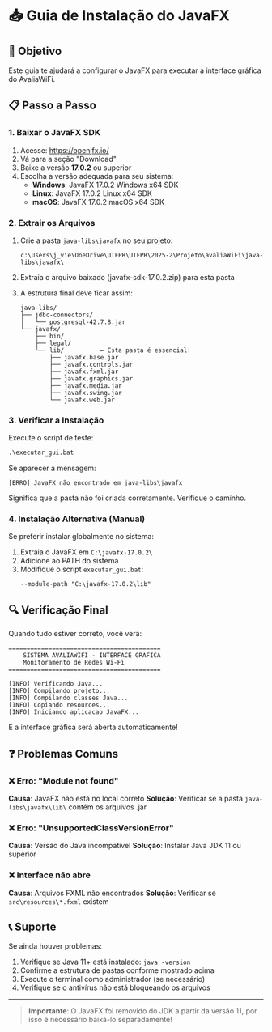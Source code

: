 # 📥 Guia de Instalação do JavaFX

## 🎯 Objetivo

Este guia te ajudará a configurar o JavaFX para executar a interface gráfica do AvaliaWiFi.

## 📋 Passo a Passo

### 1. **Baixar o JavaFX SDK**

1. Acesse: https://openjfx.io/
2. Vá para a seção "Download"
3. Baixe a versão **17.0.2** ou superior
4. Escolha a versão adequada para seu sistema:
   - **Windows**: JavaFX 17.0.2 Windows x64 SDK
   - **Linux**: JavaFX 17.0.2 Linux x64 SDK
   - **macOS**: JavaFX 17.0.2 macOS x64 SDK

### 2. **Extrair os Arquivos**

1. Crie a pasta `java-libs\javafx` no seu projeto:
   ```
   c:\Users\j_vie\OneDrive\UTFPR\UTFPR\2025-2\Projeto\avaliaWiFi\java-libs\javafx\
   ```

2. Extraia o arquivo baixado (javafx-sdk-17.0.2.zip) para esta pasta

3. A estrutura final deve ficar assim:
   ```
   java-libs/
   ├── jdbc-connectors/
   │   └── postgresql-42.7.8.jar
   └── javafx/
       ├── bin/
       ├── legal/
       └── lib/          ← Esta pasta é essencial!
           ├── javafx.base.jar
           ├── javafx.controls.jar
           ├── javafx.fxml.jar
           ├── javafx.graphics.jar
           ├── javafx.media.jar
           ├── javafx.swing.jar
           └── javafx.web.jar
   ```

### 3. **Verificar a Instalação**

Execute o script de teste:
```cmd
.\executar_gui.bat
```

Se aparecer a mensagem:
```
[ERRO] JavaFX não encontrado em java-libs\javafx
```

Significa que a pasta não foi criada corretamente. Verifique o caminho.

### 4. **Instalação Alternativa (Manual)**

Se preferir instalar globalmente no sistema:

1. Extraia o JavaFX em `C:\javafx-17.0.2\`
2. Adicione ao PATH do sistema
3. Modifique o script `executar_gui.bat`:
   ```batch
   --module-path "C:\javafx-17.0.2\lib"
   ```

## 🔍 Verificação Final

Quando tudo estiver correto, você verá:

```
==========================================
    SISTEMA AVALIAWIFI - INTERFACE GRAFICA
    Monitoramento de Redes Wi-Fi
==========================================

[INFO] Verificando Java...
[INFO] Compilando projeto...
[INFO] Compilando classes Java...
[INFO] Copiando resources...
[INFO] Iniciando aplicacao JavaFX...
```

E a interface gráfica será aberta automaticamente!

## ❓ Problemas Comuns

### ❌ Erro: "Module not found"
**Causa**: JavaFX não está no local correto
**Solução**: Verificar se a pasta `java-libs\javafx\lib\` contém os arquivos .jar

### ❌ Erro: "UnsupportedClassVersionError"
**Causa**: Versão do Java incompatível
**Solução**: Instalar Java JDK 11 ou superior

### ❌ Interface não abre
**Causa**: Arquivos FXML não encontrados
**Solução**: Verificar se `src\resources\*.fxml` existem

## 📞 Suporte

Se ainda houver problemas:

1. Verifique se Java 11+ está instalado: `java -version`
2. Confirme a estrutura de pastas conforme mostrado acima
3. Execute o terminal como administrador (se necessário)
4. Verifique se o antivírus não está bloqueando os arquivos

---

> **Importante**: O JavaFX foi removido do JDK a partir da versão 11, por isso é necessário baixá-lo separadamente!